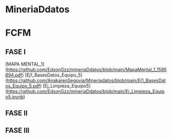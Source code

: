 # MineriaDdatos
# FCFM

## FASE I
[MAPA MENTAL_1] (https://github.com/EdsonGzz/mineriaDdatos/blob/main/MapaMental_1_1595894.pdf)
[Ej1_BasesDatos_Equipo_5] (https://github.com/AnakarenSegovia/Mineriadatos/blob/main/Ej1_BasesDatos_Equipo_5.pdf)
[Ej_Limpieza_Equipo5] (https://github.com/EdsonGzz/mineriaDdatos/blob/main/Ej_Limpieza_Equipo5.ipynb)
## FASE II

## FASE III
